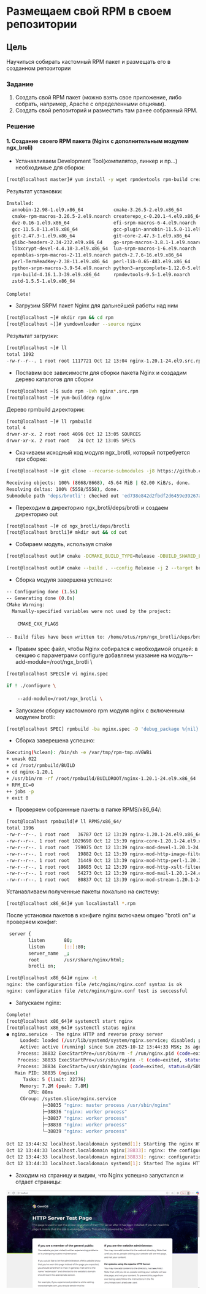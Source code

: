 # Размещаем свой RPM в своем репозитории

## Цель

Научиться собирать кастомный RPM пакет и размещать его в созданном репозитории

### Задание

1. Создать свой RPM пакет (можно взять свое приложение, либо собрать, например, Apache с определенными опциями).
2. Создать свой репозиторий и разместить там ранее собранный RPM.

### Решение

#### 1. Создание своего RPM пакета (Nginx с дополнительным модулем ngx_broli)

* Устанавливаем Development Tool(компилятор, линкер и пр...) необходимые для сборки:
  
`````bash
[root@localhost master]# yum install -y wget rpmdevtools rpm-build createrepo yum-utils cmake gcc git nano

`````

Результат установки:

````bash
Installed:
  annobin-12.98-1.el9.x86_64           cmake-3.26.5-2.el9.x86_64               cmake-data-3.26.5-2.el9.noarch        cmake-filesystem-3.26.5-2.el9.x86_64
  cmake-rpm-macros-3.26.5-2.el9.noarch createrepo_c-0.20.1-4.el9.x86_64        createrepo_c-libs-0.20.1-4.el9.x86_64 debugedit-5.0-11.el9.x86_64
  dwz-0.16-1.el9.x86_64                efi-srpm-macros-6-4.el9.noarch          elfutils-0.193-1.el9.x86_64           fonts-srpm-macros-1:2.0.5-7.el9.1.noarch
  gcc-11.5.0-11.el9.x86_64             gcc-plugin-annobin-11.5.0-11.el9.x86_64 gdb-minimal-16.3-2.el9.x86_64         ghc-srpm-macros-1.5.0-6.el9.noarch
  git-2.47.3-1.el9.x86_64              git-core-2.47.3-1.el9.x86_64            git-core-doc-2.47.3-1.el9.noarch      glibc-devel-2.34-232.el9.x86_64
  glibc-headers-2.34-232.el9.x86_64    go-srpm-macros-3.8.1-1.el9.noarch       kernel-headers-5.14.0-621.el9.x86_64  kernel-srpm-macros-1.0-14.el9.noarch
  libxcrypt-devel-4.4.18-3.el9.x86_64  lua-srpm-macros-1-6.el9.noarch          make-1:4.3-8.el9.x86_64               ocaml-srpm-macros-6-6.el9.noarch
  openblas-srpm-macros-2-11.el9.noarch patch-2.7.6-16.el9.x86_64               perl-Error-1:0.17029-7.el9.noarch     perl-Git-2.47.3-1.el9.noarch
  perl-TermReadKey-2.38-11.el9.x86_64  perl-lib-0.65-483.el9.x86_64            perl-srpm-macros-1-41.el9.noarch      pyproject-srpm-macros-1.16.2-1.el9.noarch
  python-srpm-macros-3.9-54.el9.noarch python3-argcomplete-1.12.0-5.el9.noarch qt5-srpm-macros-5.15.9-1.el9.noarch   redhat-rpm-config-210-1.el9.noarch
  rpm-build-4.16.1.3-39.el9.x86_64     rpmdevtools-9.5-1.el9.noarch            rust-srpm-macros-17-4.el9.noarch      yum-utils-4.3.0-23.el9.noarch
  zstd-1.5.5-1.el9.x86_64

Complete!
````

* Загрузим SRPM пакет Nginx для дальнейшей работы над ним
  
````bash
[root@localhost ~]# mkdir rpm && cd rpm
[root@localhost ~]]# yumdownloader --source nginx
````

Результат загрузки:

```bash
[root@localhost ~]# ll
total 1092
-rw-r--r--. 1 root root 1117721 Oct 12 13:04 nginx-1.20.1-24.el9.src.rpm
```

* Поставим все зависимости для сборки пакета Nginx и создадим дерево каталогов для сборки
  
```bash
[root@localhost ~]$ sudo rpm -Uvh nginx*.src.rpm
[root@localhost ~]# yum-builddep nginx
```

 Дерево rpmbuild директории:

````bash
[root@localhost ~]# ll rpmbuild
total 4
drwxr-xr-x. 2 root root 4096 Oct 12 13:05 SOURCES
drwxr-xr-x. 2 root root   24 Oct 12 13:05 SPECS

````

* Cкачиваем исходный код модуля ngx_brotli, который потребуется при сборке:

```bash
[root@localhost ~]# git clone --recurse-submodules -j8 https://github.com/google/ngx_brotli
```

```bash
Receiving objects: 100% (8668/8668), 45.64 MiB | 62.00 KiB/s, done.
Resolving deltas: 100% (5558/5558), done.
Submodule path 'deps/brotli': checked out 'ed738e842d2fbdf2d6459e39267a633c4a9b2f5d'
```

* Переходим в директорию ngx_brotli/deps/brotli и создаем директорию out
  
```bash
[root@localhost ~]# cd ngx_brotli/deps/brotli
[root@localhost brotli]# mkdir out && cd out
```

* Собираем модуль, используя cmake
  
````bash
[root@localhost out]# cmake -DCMAKE_BUILD_TYPE=Release -DBUILD_SHARED_LIBS=OFF -DCMAKE_C_FLAGS="-Ofast -m64 -march=native -mtune=native -flto -funroll-loops -ffunction-sections -fdata-sections -Wl,--gc-sections" -DCMAKE_CXX_FLAGS="-Ofast -m64 -march=native -mtune=native -flto -funroll-loops -ffunction-sections -fdata-sections -Wl,--gc-sections" -DCMAKE_INSTALL_PREFIX=./installed ..
````

````bash
[root@localhost out]# cmake --build . --config Release -j 2 --target brotlienc
````

* Сборка модуля завершена успешно:

```bash
-- Configuring done (1.5s)
-- Generating done (0.0s)
CMake Warning:
  Manually-specified variables were not used by the project:

    CMAKE_CXX_FLAGS

-- Build files have been written to: /home/otus/rpm/ngx_brotli/deps/brotli/out
```

* Правим spec файл, чтобы Nginx собирался с необходимой опцией: в секцию с параметрами configure добавляем указание на модуль--add-module=/root/ngx_brotli \

```bash
[root@localhost SPECS]# vi nginx.spec
```

````bash
if ! ./configure \
    
    --add-module=/root/ngx_brotli \

````

* Запускаем сборку кастомного rpm модуля nginx c включенным модулем brotli:
  
````bash
[root@localhost SPEC] rpmbuild -ba nginx.spec -D 'debug_package %{nil}'
````

* Сборка заверешена успешно:
  
````bash
Executing(%clean): /bin/sh -e /var/tmp/rpm-tmp.nVGWBi
+ umask 022
+ cd /root/rpmbuild/BUILD
+ cd nginx-1.20.1
+ /usr/bin/rm -rf /root/rpmbuild/BUILDROOT/nginx-1.20.1-24.el9.x86_64
+ RPM_EC=0
++ jobs -p
+ exit 0
````

* Проверяем собраннные пакеты в папке RPMS/x86_64/:
  
````bash
[root@localhost rpmbuild]# ll RPMS/x86_64/
total 1996
-rw-r--r--. 1 root root   36787 Oct 12 13:39 nginx-1.20.1-24.el9.x86_64.rpm
-rw-r--r--. 1 root root 1029698 Oct 12 13:39 nginx-core-1.20.1-24.el9.x86_64.rpm
-rw-r--r--. 1 root root  759075 Oct 12 13:39 nginx-mod-devel-1.20.1-24.el9.x86_64.rpm
-rw-r--r--. 1 root root   19882 Oct 12 13:39 nginx-mod-http-image-filter-1.20.1-24.el9.x86_64.rpm
-rw-r--r--. 1 root root   31449 Oct 12 13:39 nginx-mod-http-perl-1.20.1-24.el9.x86_64.rpm
-rw-r--r--. 1 root root   18685 Oct 12 13:39 nginx-mod-http-xslt-filter-1.20.1-24.el9.x86_64.rpm
-rw-r--r--. 1 root root   54273 Oct 12 13:39 nginx-mod-mail-1.20.1-24.el9.x86_64.rpm
-rw-r--r--. 1 root root   80837 Oct 12 13:39 nginx-mod-stream-1.20.1-24.el9.x86_64.rpm
````

Устанавливаем полученные пакеты локально на систему:

```bash
[root@localhost x86_64]# yum localinstall *.rpm
```

После установки пакетов в конфиге nginx включаем опцию "brotli on" и проверяем конфиг:

```bash
 server {
        listen       80;
        listen       [::]:80;
        server_name  _;
        root         /usr/share/nginx/html;
        brotli on;
```

````bash
[root@localhost x86_64]# nginx -t
nginx: the configuration file /etc/nginx/nginx.conf syntax is ok
nginx: configuration file /etc/nginx/nginx.conf test is successful
````

* Запускаем nginx:

````bash
Complete!
[root@localhost x86_64]# systemctl start nginx
[root@localhost x86_64]# systemctl status nginx
● nginx.service - The nginx HTTP and reverse proxy server
     Loaded: loaded (/usr/lib/systemd/system/nginx.service; disabled; preset: disabled)
     Active: active (running) since Sun 2025-10-12 13:44:33 MSK; 3s ago
    Process: 38832 ExecStartPre=/usr/bin/rm -f /run/nginx.pid (code=exited, status=0/SUCCESS)
    Process: 38833 ExecStartPre=/usr/sbin/nginx -t (code=exited, status=0/SUCCESS)
    Process: 38834 ExecStart=/usr/sbin/nginx (code=exited, status=0/SUCCESS)
   Main PID: 38835 (nginx)
      Tasks: 5 (limit: 22776)
     Memory: 7.2M (peak: 7.8M)
        CPU: 88ms
     CGroup: /system.slice/nginx.service
             ├─38835 "nginx: master process /usr/sbin/nginx"
             ├─38836 "nginx: worker process"
             ├─38837 "nginx: worker process"
             ├─38838 "nginx: worker process"
             └─38839 "nginx: worker process"

Oct 12 13:44:32 localhost.localdomain systemd[1]: Starting The nginx HTTP and reverse proxy server...
Oct 12 13:44:33 localhost.localdomain nginx[38833]: nginx: the configuration file /etc/nginx/nginx.conf syntax is ok
Oct 12 13:44:33 localhost.localdomain nginx[38833]: nginx: configuration file /etc/nginx/nginx.conf test is successful
Oct 12 13:44:33 localhost.localdomain systemd[1]: Started The nginx HTTP and reverse proxy server.

````

* Заходим на страницу и видим, что Nginx успешно запустился и отдает страницы:
  
![nginx](/Lab06_RPM_Repo/pics/Nginx.PNG)

